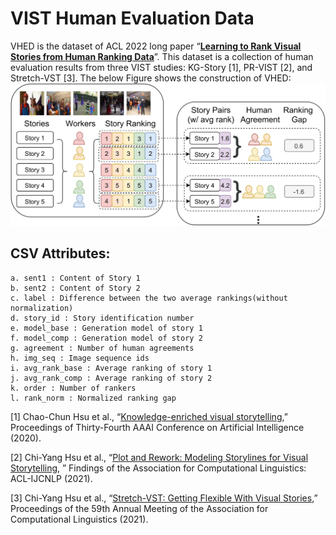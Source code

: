 # VIST Human Evaluation Data
VHED is the dataset of ACL 2022 long paper “<a href="https://aclanthology.org/2022.acl-long.441/">**Learning to Rank Visual Stories from Human Ranking Data**</a>”. This dataset is a collection of human evaluation results from three VIST studies: KG-Story [1], PR-VIST [2], and Stretch-VST [3]. The below Figure shows the construction of VHED:
![figure](https://github.com/AcademiaSinicaNLPLab/VHED/blob/main/VHED%20workflow.jpg)

## CSV Attributes:
	a. sent1 : Content of Story 1
	b. sent2 : Content of Story 2
	c. label : Difference between the two average rankings(without normalization)
	d. story_id : Story identification number
	e. model_base : Generation model of story 1	
	f. model_comp : Generation model of story 2
	g. agreement : Number of human agreements
	h. img_seq : Image sequence ids
	i. avg_rank_base : Average ranking of story 1
	j. avg_rank_comp : Average ranking of story 2
	k. order : Number of rankers
	l. rank_norm : Normalized ranking gap

[1] Chao-Chun Hsu et al., “<a href="https://ojs.aaai.org//index.php/AAAI/article/view/6303">Knowledge-enriched visual storytelling</a>,” Proceedings of Thirty-Fourth AAAI Conference on Artificial Intelligence (2020).

[2] Chi-Yang Hsu et al., “<a href="https://aclanthology.org/2021.findings-acl.390.pdf">Plot and Rework: Modeling Storylines for Visual Storytelling</a>, ” Findings of the Association for Computational Linguistics: ACL-IJCNLP (2021).

[3] Chi-Yang Hsu et al., “<a href="https://aclanthology.org/2021.acl-demo.42/">Stretch-VST: Getting Flexible With Visual Stories</a>,” Proceedings of the 59th Annual Meeting of the Association for Computational Linguistics (2021).